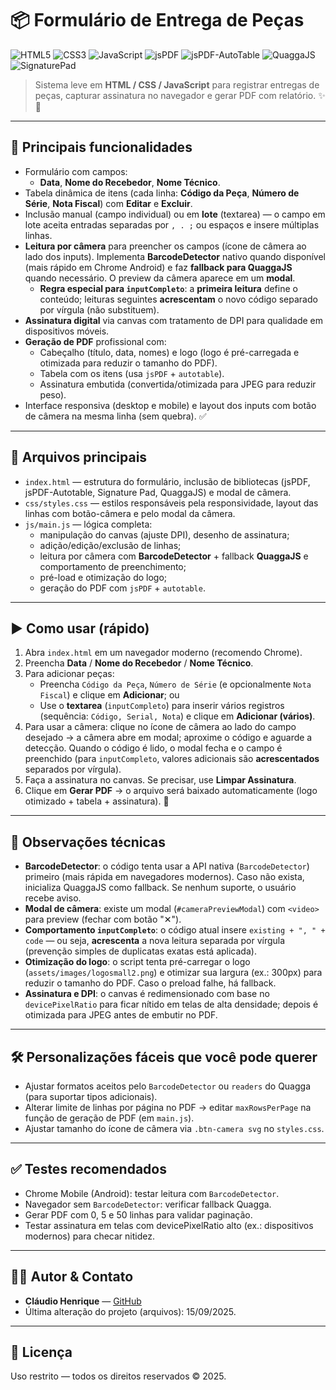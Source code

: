 
# 📦 Formulário de Entrega de Peças

![HTML5](https://img.shields.io/badge/HTML5-E34F26?style=flat-square&logo=html5&logoColor=white)
![CSS3](https://img.shields.io/badge/CSS3-1572B6?style=flat-square&logo=css3&logoColor=white)
![JavaScript](https://img.shields.io/badge/JavaScript-F7DF1E?style=flat-square&logo=javascript&logoColor=black)
![jsPDF](https://img.shields.io/badge/jsPDF-000000?style=flat-square&logo=javascript&logoColor=white)
![jsPDF-AutoTable](https://img.shields.io/badge/jsPDF--AutoTable-2F4F4F?style=flat-square&logo=jsdelivr&logoColor=white)
![QuaggaJS](https://img.shields.io/badge/QuaggaJS-00AEEF?style=flat-square&logo=quagga&logoColor=white)
![SignaturePad](https://img.shields.io/badge/SignaturePad-6f42c1?style=flat-square&logo=signature-pad&logoColor=white)

> Sistema leve em **HTML / CSS / JavaScript** para registrar entregas de peças, capturar assinatura no navegador e gerar PDF com relatório. ✨📄

---

## 🚀 Principais funcionalidades

- Formulário com campos:
  - **Data**, **Nome do Recebedor**, **Nome Técnico**.  
- Tabela dinâmica de itens (cada linha: **Código da Peça**, **Número de Série**, **Nota Fiscal**) com **Editar** e **Excluir**.  
- Inclusão manual (campo individual) ou em **lote** (textarea) — o campo em lote aceita entradas separadas por `, . ;` ou espaços e insere múltiplas linhas.  
- **Leitura por câmera** para preencher os campos (ícone de câmera ao lado dos inputs). Implementa **BarcodeDetector** nativo quando disponível (mais rápido em Chrome Android) e faz **fallback para QuaggaJS** quando necessário. O preview da câmera aparece em um **modal**.  
  - **Regra especial para `inputCompleto`**: a **primeira leitura** define o conteúdo; leituras seguintes **acrescentam** o novo código separado por vírgula (não substituem).  
- **Assinatura digital** via canvas com tratamento de DPI para qualidade em dispositivos móveis.  
- **Geração de PDF** profissional com:
  - Cabeçalho (título, data, nomes) e logo (logo é pré-carregada e otimizada para reduzir o tamanho do PDF).  
  - Tabela com os itens (usa `jsPDF` + `autotable`).  
  - Assinatura embutida (convertida/otimizada para JPEG para reduzir peso).  
- Interface responsiva (desktop e mobile) e layout dos inputs com botão de câmera na mesma linha (sem quebra). ✅

---

## 🧭 Arquivos principais

- `index.html` — estrutura do formulário, inclusão de bibliotecas (jsPDF, jsPDF-Autotable, Signature Pad, QuaggaJS) e modal de câmera.  
- `css/styles.css` — estilos responsáveis pela responsividade, layout das linhas com botão-câmera e pelo modal da câmera.  
- `js/main.js` — lógica completa:
  - manipulação do canvas (ajuste DPI), desenho de assinatura;  
  - adição/edição/exclusão de linhas;  
  - leitura por câmera com **BarcodeDetector** + fallback **QuaggaJS** e comportamento de preenchimento;  
  - pré-load e otimização do logo;  
  - geração do PDF com `jsPDF` + `autotable`.  

---

## ▶️ Como usar (rápido)

1. Abra `index.html` em um navegador moderno (recomendo Chrome).  
2. Preencha **Data** / **Nome do Recebedor** / **Nome Técnico**.  
3. Para adicionar peças:
   - Preencha `Código da Peça`, `Número de Série` (e opcionalmente `Nota Fiscal`) e clique em **Adicionar**; ou  
   - Use o **textarea** (`inputCompleto`) para inserir vários registros (sequência: `Código, Serial, Nota`) e clique em **Adicionar (vários)**.  
4. Para usar a câmera: clique no ícone de câmera ao lado do campo desejado → a câmera abre em modal; aproxime o código e aguarde a detecção. Quando o código é lido, o modal fecha e o campo é preenchido (para `inputCompleto`, valores adicionais são **acrescentados** separados por vírgula).  
5. Faça a assinatura no canvas. Se precisar, use **Limpar Assinatura**.  
6. Clique em **Gerar PDF** → o arquivo será baixado automaticamente (logo otimizado + tabela + assinatura). 🎯

---

## 📝 Observações técnicas

- **BarcodeDetector**: o código tenta usar a API nativa (`BarcodeDetector`) primeiro (mais rápida em navegadores modernos). Caso não exista, inicializa QuaggaJS como fallback. Se nenhum suporte, o usuário recebe aviso.  
- **Modal de câmera**: existe um modal (`#cameraPreviewModal`) com `<video>` para preview (fechar com botão "✕").  
- **Comportamento `inputCompleto`**: o código atual insere `existing + ", " + code` — ou seja, **acrescenta** a nova leitura separada por vírgula (prevenção simples de duplicatas exatas está aplicada).  
- **Otimização do logo**: o script tenta pré-carregar o logo (`assets/images/logosmall2.png`) e otimizar sua largura (ex.: 300px) para reduzir o tamanho do PDF. Caso o preload falhe, há fallback.  
- **Assinatura e DPI**: o canvas é redimensionado com base no `devicePixelRatio` para ficar nítido em telas de alta densidade; depois é otimizada para JPEG antes de embutir no PDF.  

---

## 🛠️ Personalizações fáceis que você pode querer
 
- Ajustar formatos aceitos pelo `BarcodeDetector` ou `readers` do Quagga (para suportar tipos adicionais).  
- Alterar limite de linhas por página no PDF → editar `maxRowsPerPage` na função de geração de PDF (em `main.js`).  
- Ajustar tamanho do ícone de câmera via `.btn-camera svg` no `styles.css`.  

---

## ✅ Testes recomendados

- Chrome Mobile (Android): testar leitura com `BarcodeDetector`.  
- Navegador sem `BarcodeDetector`: verificar fallback Quagga.  
- Gerar PDF com 0, 5 e 50 linhas para validar paginação.  
- Testar assinatura em telas com devicePixelRatio alto (ex.: dispositivos modernos) para checar nitidez.

---

## 👨‍💻 Autor & Contato

- **Cláudio Henrique** — [GitHub](https://github.com/claudiohpo)  
- Última alteração do projeto (arquivos): 15/09/2025.

---

## 📄 Licença

Uso restrito — todos os direitos reservados © 2025.  